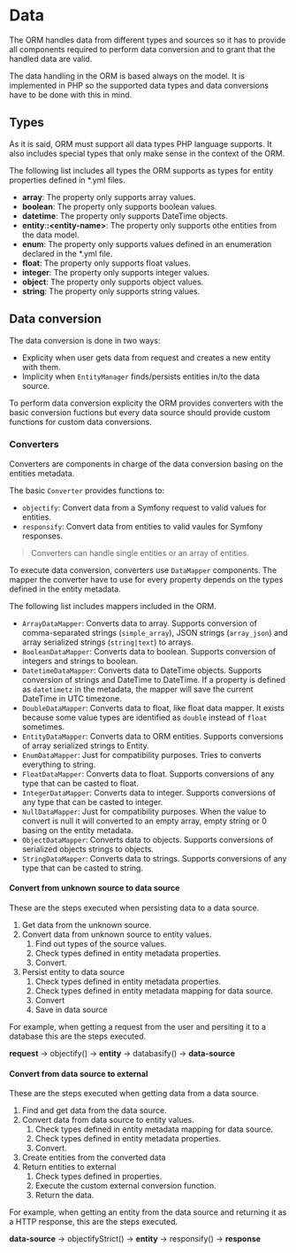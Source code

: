 # Data

The ORM handles data from different types and sources so it has to provide all
components required to perform data conversion and to grant that the handled
data are valid.

The data handling in the ORM is based always on the model. It is implemented in
PHP so the supported data types and data conversions have to be done with this
in mind.

## Types

As it is said, ORM must support all data types PHP language supports. It also
includes special types that only make sense in the context of the ORM.

The following list includes all types the ORM supports as types for entity
properties defined in \*.yml files.

* **array**: The property only supports array values.
* **boolean**: The property only supports boolean values.
* **datetime**: The property only supports DateTime objects.
* **entity**:**:&lt;entity-name&gt;**: The property only supports othe entities from the
  data model.
* **enum**: The property only supports values defined in an enumeration declared in
  the \*.yml file.
* **float**: The property only supports float values.
* **integer**: The property only supports integer values.
* **object**: The property only supports object values.
* **string**: The property only supports string values.

## Data conversion

The data conversion is done in two ways:
- Explicity when user gets data from request and creates a new entity with them.
- Implicity when `EntityManager` finds/persists entities in/to the data source.

To perform data conversion explicity the ORM provides converters with the basic
conversion fuctions but every data source should provide custom functions for
custom data conversions.

### Converters

Converters are components in charge of the data conversion basing on the
entities metadata.

The basic `Converter` provides functions to:
* `objectify`: Convert data from a Symfony request to valid values for entities.
* `responsify`: Convert data from entities to valid vaules for Symfony
  responses.

> Converters can handle single entities or an array of entities.

To execute data conversion, converters use `DataMapper` components. The mapper
the converter have to use for every property depends on the types defined in the
entity metadata.

The following list includes mappers included in the ORM.

* `ArrayDataMapper`: Converts data to array. Supports conversion of
  comma-separated strings (`simple_array`), JSON strings (`array_json`) and
  array serialized strings (`string|text`) to arrays.
* `BooleanDataMapper`: Converts data to boolean. Supports conversion of integers
  and strings to boolean.
* `DatetimeDataMapper`: Converts data to DateTime objects. Supports conversion
  of strings and DateTime to DateTime. If a property is defined as `datetimetz`
  in the metadata, the mapper will save the current DateTime in UTC timezone.
* `DoubleDataMapper`: Converts data to float, like float data mapper. It exists
  because some value types are identified as `double` instead of `float`
  sometimes.
* `EntityDataMapper`: Converts data to ORM entities. Supports conversions of
  array serialized strings to Entity.
* `EnumDataMapper`: Just for compatibility purposes. Tries to converts
  everything to string.
* `FloatDataMapper`: Converts data to float. Supports conversions of any type
  that can be casted to float.
* `IntegerDataMapper`: Converts data to integer. Supports conversions of any
  type that can be casted to integer.
* `NullDataMapper`: Just for compatibility purposes. When the value to convert
  is null it will converted to an empty array, empty string or 0 basing on the
  entity metadata.
* `ObjectDataMapper`: Converts data to objects. Supports conversions of
  serialized objects strings to objects.
* `StringDataMapper`: Converts data to strings. Supports conversions of any type
  that can be casted to string.

#### Convert from unknown source to data source

These are the steps executed when persisting data to a data source.

1. Get data from the unknown source.
2. Convert data from unknown source to entity values.
    1. Find out types of the source values.
    2. Check types defined in entity metadata properties.
    3. Convert.
3. Persist entity to data source
    1. Check types defined in entity metadata properties.
    2. Check types defined in entity metadata mapping for data source.
    3. Convert
    4. Save in data source

For example, when getting a request from the user and persiting it to a database
this are the steps executed.

**request** &rarr; objectify() &rarr; **entity** &rarr; databasify() &rarr; **data-source**

#### Convert from data source to external

These are the steps executed when getting data from a data source.

1. Find and get data from the data source.
2. Convert data from data source to entity values.
    1. Check types defined in entity metadata mapping for data source.
    2. Check types defined in entity metadata properties.
    3. Convert.
3. Create entities from the converted data
4. Return entities to external
    1. Check types defined in properties.
    2. Execute the custom external conversion function.
    3. Return the data.

For example, when getting an entity from the data source and returning it as a
HTTP response, this are the steps executed.

**data-source** &rarr; objectifyStrict() &rarr; **entity** &rarr; responsify() &rarr; **response**
